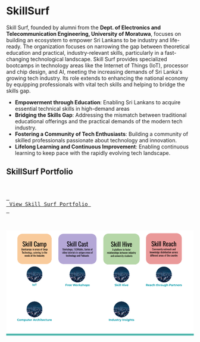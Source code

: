 # SkillSurf

Skill Surf, founded by alumni from the <b>Dept. of Electronics and Telecommunication Engineering, University of Moratuwa</b>, focuses on building an ecosystem to empower Sri Lankans to be industry and life-ready. The organization focuses on narrowing the gap between theoretical education and practical, industry-relevant skills, particularly in a fast-changing technological landscape. Skill Surf provides specialized bootcamps in technology areas like the Internet of Things (IoT), processor and chip design, and AI, meeting the increasing demands of Sri Lanka's growing tech industry. Its role extends to enhancing the national economy by equipping professionals with vital tech skills and helping to bridge the skills gap.

- <b>Empowerment through Education</b>: Enabling Sri Lankans to acquire essential technical skills in high-demand areas
- <b>Bridging the Skills Gap</b>: Addressing the mismatch between traditional educational offerings and the practical demands of the modern tech industry.
- <b>Fostering a Community of Tech Enthusiasts</b>: Building a community of skilled professionals passionate about technology and innovation.
- <b>Lifelong Learning and Continuous Improvement</b>: Enabling continuous learning to keep pace with the rapidly evolving tech landscape.

## SkillSurf Portfolio
<br>

[<kbd> <br> View Skill Surf Portfolio <br> </kbd>](https://docs.google.com/presentation/d/1mPg_zTWfkgGSF_1b5LW20q0u2JSskBtTqdlMHWQwXpg/edit?usp=sharing)

<br>

![Roadmap](https://github.com/SkillSurf/.github/blob/main/profile/Roadmap.png)

